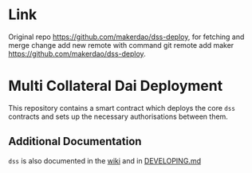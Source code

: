 # Link 
Original repo https://github.com/makerdao/dss-deploy, for fetching and merge change add new remote with command git remote add maker https://github.com/makerdao/dss-deploy.

# Multi Collateral Dai Deployment

This repository contains a smart contract which deploys the core `dss` contracts and sets up the necessary authorisations between them.

## Additional Documentation

`dss` is also documented in the [wiki](https://github.com/makerdao/dss/wiki) and in [DEVELOPING.md](https://github.com/makerdao/dss/blob/master/DEVELOPING.md)
